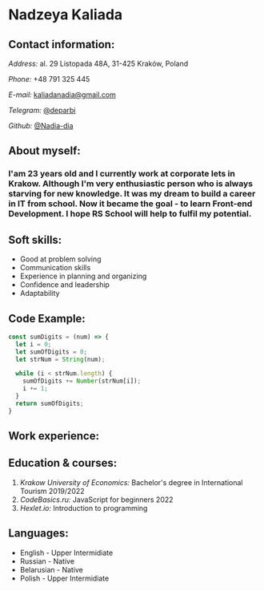 # **Nadzeya Kaliada**


## **Contact information:**

*Address:* al. 29 Listopada 48A, 31-425 Kraków, Poland

*Phone:* +48 791 325 445

*E-mail:* kaliadanadia@gmail.com

*Telegram:* [@deparbi](https://t.me/deparbi)

*Github:* [@Nadia-dia](https://github.com/Nadia-dia)

## **About myself:**

### I'am 23 years old and I currently work at corporate lets in Krakow. Although I'm very enthusiastic person who is always starving for new knowledge. It was my dream to build a career in IT from school. Now it became the goal - to learn Front-end Development. I hope RS School will help to fulfil my potential.

## **Soft skills:**

* Good at problem solving
* Communication skills
* Experience in planning and organizing
* Confidence and leadership
* Adaptability


## **Code Example:**

```javascript
const sumDigits = (num) => {
  let i = 0;
  let sumOfDigits = 0;
  let strNum = String(num);

  while (i < strNum.length) {
    sumOfDigits += Number(strNum[i]); 
    i += 1;
  }
  return sumOfDigits;
}
```

## **Work experience:**


## **Education & courses:**

1. *Krakow University of Economics:* Bachelor's degree in International Tourism 2019/2022
2. *CodeBasics.ru:* JavaScript for beginners 2022
3. *Hexlet.io:* Introduction to programming 

## **Languages:**

* English - Upper Intermidiate
* Russian - Native
* Belarusian - Native
* Polish - Upper Intermidiate
